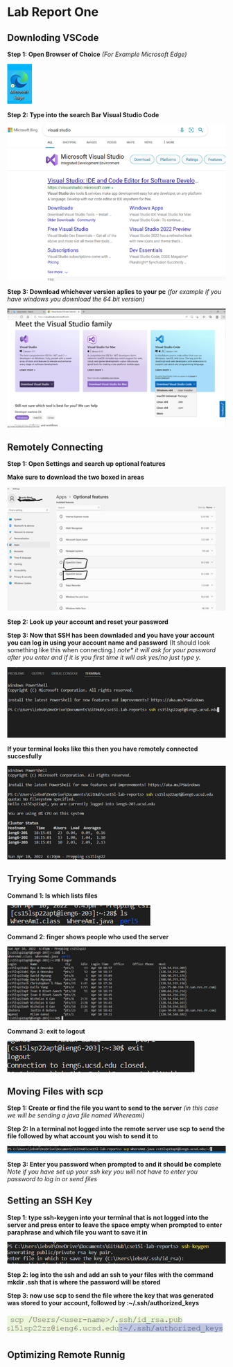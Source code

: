 #  Lab Report One  

##  Downloding VSCode

**Step 1: Open Browser of Choice** _(For Example Microsoft Edge)_

![](pictures/microsoft.png)

**Step 2: Type into the search Bar Visual Studio Code** 


![](pictures/search.png)

**Step 3: Download whichever version aplies to your pc** _(for example if you have windows you download the 64 bit version)_

![](pictures/move.png) 

##  Remotely Connecting 

**Step 1: Open Settings and search up optional features**

**Make sure to download the two boxed in areas**

![](pictures/ssh.png) 

**Step 2: Look up your account and reset your password**

**Step 3: Now that SSH has been downladed and you have your account you can log in using your account name and password** (It should look something like this when connecting.) _note* it will ask for your password after you enter and if it is you first time it will ask yes/no just type y._

![](pictures/rmt.png)

**If your terminal looks like this then you have remotely connected succesfully**


![](pictures/status.png)

##  Trying Some Commands 

**Command 1: ls which lists files**

![](pictures/ls.png)

**Command 2: finger shows people who used the server**

![](pictures/finger.png)

**Command 3: exit to logout**

![](pictures/exit.png)

##  Moving Files with scp

**Step 1: Create or find the file you want to send to the server** _(in this case we will be sending a java file named Whereami)_

**Step 2: In a terminal not logged into the remote server use scp to send the file followed by what account you wish to send it to**

![](pictures/scp.png)

**Step 3: Enter you password when prompted to and it should be complete** _Note if you have set up your ssh key you will not have to enter you password to log in or send files_

## Setting an SSH Key

**Step 1: type ssh-keygen into your terminal that is not logged into the server and press enter to leave the space empty when prompted to enter paraphrase and which file you want to save it in**

![](pictures/key.png)

**Step 2: log into the ssh and add an ssh to your files with the command mkdir .ssh that is where the password will be stored**

**Step 3: now use scp to send the file where the key that was generated was stored to your account, followed by :~/.ssh/authorized_keys**

![](pictures/wow.png)

## Optimizing Remote Runnig 





